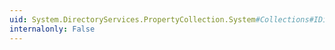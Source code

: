 ```yaml
---
uid: System.DirectoryServices.PropertyCollection.System#Collections#IDictionary#Remove(System.Object)
internalonly: False
---
```

